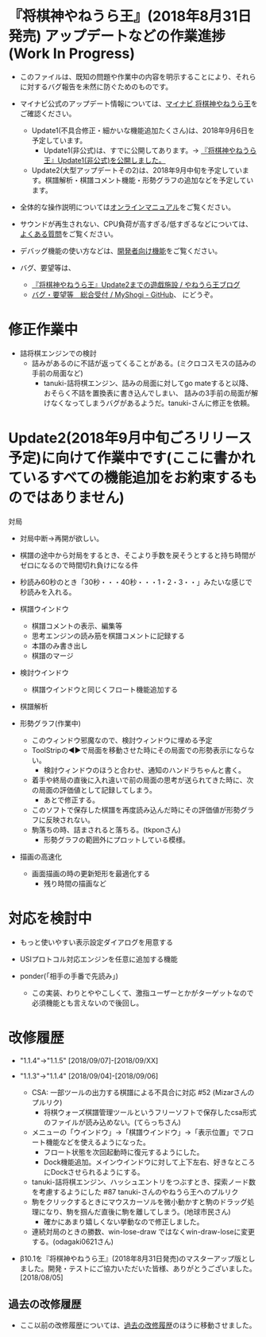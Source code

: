 ﻿
# 『将棋神やねうら王』(2018年8月31日発売) アップデートなどの作業進捗 (Work In Progress)


- このファイルは、既知の問題や作業中の内容を明示することにより、それらに対するバグ報告を未然に防ぐためのものです。

- マイナビ公式のアップデート情報については、[マイナビ 将棋神やねうら王](https://book.mynavi.jp/ec/products/detail/id=92007)をご確認ください。
  - Update1(不具合修正・細かいな機能追加たくさん)は、2018年9月6日を予定しています。
    - Update1(非公式)は、すでに公開してあります。→ [『将棋神やねうら王』Update1(非公式)を公開しました。](http://yaneuraou.yaneu.com/2018/08/31/%E3%80%8E%E5%B0%86%E6%A3%8B%E7%A5%9E%E3%82%84%E3%81%AD%E3%81%86%E3%82%89%E7%8E%8B%E3%80%8Fupdate1%E9%9D%9E%E5%85%AC%E5%BC%8F%E3%82%92%E5%85%AC%E9%96%8B%E3%81%97%E3%81%BE%E3%81%97%E3%81%9F%E3%80%82/)
  - Update2(大型アップデートその2)は、2018年9月中旬を予定しています。棋譜解析・棋譜コメント機能・形勢グラフの追加などを予定しています。
- 全体的な操作説明については[オンラインマニュアル](online_manual.md)をご覧ください。
- サウンドが再生されない、CPU負荷が高すぎる/低すぎるなどについては、[よくある質問](faq.md)をご覧ください。
- デバッグ機能の使い方などは、[開発者向け機能](dev_manual.md)をご覧ください。
- バグ、要望等は、
  - [『将棋神やねうら王』Update2までの遊戯施設 / やねうら王ブログ](http://yaneuraou.yaneu.com/2018/09/06/%E3%80%8E%E5%B0%86%E6%A3%8B%E7%A5%9E%E3%82%84%E3%81%AD%E3%81%86%E3%82%89%E7%8E%8B%E3%80%8Fupdate2%E3%81%BE%E3%81%A7%E3%81%AE%E9%81%8A%E6%88%AF%E6%96%BD%E8%A8%AD/)
  - [バグ・要望等　総合受付 / MyShogi - GitHub](https://github.com/yaneurao/MyShogi/issues/33)、
  にどうぞ。


# 修正作業中


- 詰将棋エンジンでの検討
  - 詰みがあるのに不詰が返ってくることがある。(ミクロコスモスの詰みの手前の局面など)
    - tanuki-詰将棋エンジン、詰みの局面に対してgo mateすると以降、おそらく不詰を置換表に書き込んでしまい、
      詰みの3手前の局面が解けなくなってしまうバグがあるようだ。tanuki-さんに修正を依頼。


# Update2(2018年9月中旬ごろリリース予定)に向けて作業中です(ここに書かれているすべての機能追加をお約束するものではありません)


対局
  - 対局中断→再開が欲しい。
  - 棋譜の途中から対局をするとき、そこより手数を戻そうとすると持ち時間がゼロになるので時間切れ負けになる件
  - 秒読み60秒のとき「30秒・・・40秒・・・1・2・3・・」みたいな感じで秒読みを入れる。

- 棋譜ウインドウ
  - 棋譜コメントの表示、編集等
  - 思考エンジンの読み筋を棋譜コメントに記録する
  - 本譜のみ書き出し
  - 棋譜のマージ

- 検討ウインドウ
  - 棋譜ウインドウと同じくフロート機能追加する

- 棋譜解析

- 形勢グラフ(作業中)
	- このウィンドウ邪魔なので、検討ウィンドウに埋める予定
  - ToolStripの◀▶で局面を移動させた時にその局面での形勢表示にならない。
    - 検討ウィンドウのほうと合わせ、通知のハンドラちゃんと書く。
  - 着手や終局の直後に入れ違いで前の局面の思考が送られてきた時に、次の局面の評価値として記録してしまう。
    - あとで修正する。
  - このソフトで保存した棋譜を再度読み込んだ時にその評価値が形勢グラフに反映されない。
  - 駒落ちの時、詰まされると落ちる。(tkponさん)
    - 形勢グラフの範囲外にプロットしている模様。

- 描画の高速化
	- 画面描画の時の更新矩形を最適化する
		- 残り時間の描画など


# 対応を検討中


- もっと使いやすい表示設定ダイアログを用意する

- USIプロトコル対応エンジンを任意に追加する機能

- ponder(「相手の手番で先読み」)
  - この実装、わりとややこしくて、激指ユーザーとかがターゲットなので必須機能とも言えないので後回し。


# 改修履歴


- "1.1.4"→"1.1.5" [2018/09/07]-[2018/09/XX]


- "1.1.3"→"1.1.4" [2018/09/04]-[2018/09/06]
  - CSA: 一部ツールの出力する棋譜による不具合に対応 #52 (Mizarさんのプルリク)
    - 将棋ウォーズ棋譜管理ツールというフリーソフトで保存したcsa形式のファイルが読み込めない。(てらっちさん)
  - メニューの「ウインドウ」→「棋譜ウインドウ」→「表示位置」でフロート機能などを使えるようになった。
    - フロート状態を次回起動時に復元するようにした。
    - Dock機能追加。メインウインドウに対して上下左右、好きなところにDockさせられるようにする。
  - tanuki-詰将棋エンジン、ハッシュエントリをつぶすとき、探索ノード数を考慮するようにした #87 tanuki-さんのやねうら王へのプルリク
  - 駒をクリックするときにマウスカーソルを微小動かすと駒のドラッグ処理になり、駒を掴んだ直後に駒を離してしまう。(地球市民さん)
    - 確かにあまり嬉しくない挙動なので修正しました。
  - 連続対局のときの勝数、win-lose-draw ではなくwin-draw-loseに変更する。(odagaki0621さん)


- β10.1を『将棋神やねうら王』(2018年8月31日発売)のマスターアップ版としました。開発・テストにご協力いただいた皆様、ありがとうございました。[2018/08/05]


## 過去の改修履歴

- ここ以前の改修履歴については、[過去の改修履歴](過去の改修履歴.md)のほうに移動させました。
